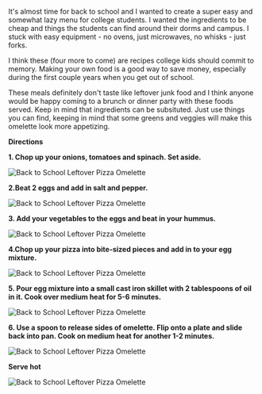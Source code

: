 It's almost time for back to school and I wanted to create a super easy and somewhat lazy menu for college students.  I wanted the ingredients to be cheap and things the students can find around their dorms and campus.  I stuck with easy equipment - no ovens, just microwaves, no whisks - just forks.  

I think these (four more to come) are recipes college kids should commit to memory.  Making your own food is a good way to save money, especially during the first couple years when you get out of school.

These meals definitely don't taste like leftover junk food and I think anyone would be happy coming to a brunch or dinner party with these foods served.  Keep in mind that ingredients can be subsituted.  Just use things you can find, keeping in mind that some greens and veggies will make this omelette look more appetizing.

__Directions__

__1. Chop up your onions, tomatoes and spinach.  Set aside.__

![Back to School Leftover Pizza Omelette](../img/144-4.jpg "")


__2.Beat 2 eggs and add in salt and pepper.__

![Back to School Leftover Pizza Omelette](../img/144-2.jpg "")

__3. Add your vegetables to the eggs and beat in your hummus.__

![Back to School Leftover Pizza Omelette](../img/144-5.jpg "")

__4.Chop up your pizza into bite-sized pieces and add in to your egg mixture.__

![Back to School Leftover Pizza Omelette](../img/144-6.jpg "")

__5. Pour egg mixture into a small cast iron skillet with 2 tablespoons of oil in it. Cook over medium heat for 5-6 minutes.__

![Back to School Leftover Pizza Omelette](../img/144-7.jpg "")

__6. Use a spoon to release sides of omelette.  Flip onto a plate and slide back into pan.  Cook on medium heat for another 1-2 minutes.__

![Back to School Leftover Pizza Omelette](../img/144-9.jpg "")

__Serve hot__

![Back to School Leftover Pizza Omelette](../img/144-8.jpg "")

